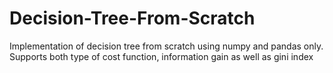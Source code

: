 # Decision-Tree-From-Scratch
Implementation of decision tree from scratch using numpy and pandas only. Supports both type of cost function, information gain as well as gini index
